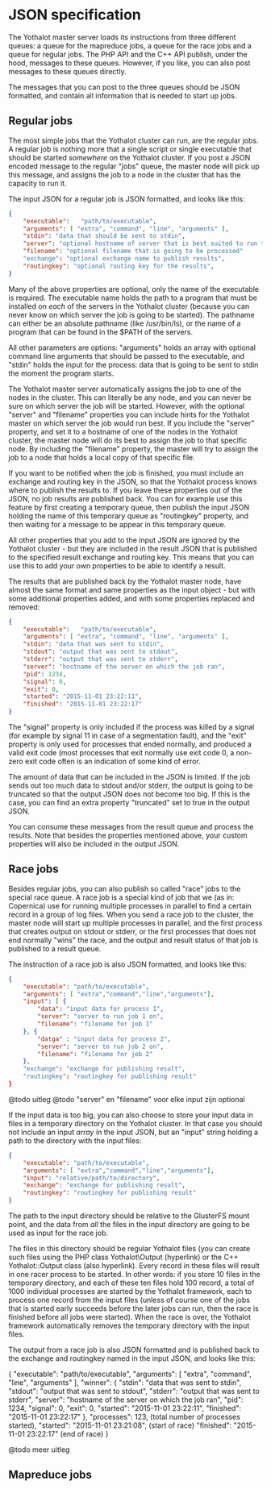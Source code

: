 # JSON specification

The Yothalot master server loads its instructions from three different
queues: a queue for the mapreduce jobs, a queue for the race jobs and
a queue for regular jobs. The PHP API and the C++ API publish, under
the hood, messages to these queues. However, if you like, you can also
post messages to these queues directly.

The messages that you can post to the three queues should be JSON 
formatted, and contain all information that is needed to start up
jobs. 


## Regular jobs

The most simple jobs that the Yothalot cluster can run, are the regular
jobs. A regular job is nothing more that a single script or single
executable that should be started *somewhere* on the Yothalot cluster.
If you post a JSON encoded message to the regular "jobs" queue, the
master node will pick up this message, and assigns the job to a node
in the cluster that has the capacity to run it.

The input JSON for a regular job is JSON formatted, and looks like this:

````json
{
    "executable":   "path/to/executable",
    "arguments": [ "extra", "command", "line", "arguments" ],
    "stdin": "data that should be sent to stdin",
    "server": "optional hostname of server that is best suited to run the job",
    "filename": "optional filename that is going to be processed"
    "exchange": "optional exchange name to publish results",
    "routingkey": "optional routing key for the results",
}
````

Many of the above properties are optional, only the name of the executable
is required. The executable name holds the path to a program that must
be installed on *each* of the servers in the Yothalot cluster (because
you can never know on which server the job is going to be started). The
pathname can either be an absolute pathname (like /usr/bin/ls), or the 
name of a program that can be found in the $PATH of the servers.

All other parameters are options: "arguments" holds an array with optional
command line arguments that should be passed to the executable, and "stdin"
holds the input for the process: data that is going to be sent to stdin
the moment the program starts.

The Yothalot master server automatically assigns the job to one of the 
nodes in the cluster. This can literally be any node, and you can never
be sure on which server the job will be started. However, with the 
optional "server" and "filename" properties you can include hints for the
Yothalot master on which server the job would run best. If you include 
the "server" property, and set it to a hostname of one of the nodes in
the Yothalot cluster, the master node will do its best to assign the job
to that specific node. By including the "filename" property, the master
will try to assign the job to a node that holds a local copy of that
specific file. 

If you want to be notified when the job is finished, you must include
an exchange and routing key in the JSON, so that the Yothalot process
knows where to publish the results to. If you leave these properties out
of the JSON, no job results are published back. You can for example use
this feature by first creating a temporary queue, then publish the
input JSON holding the name of this temporary queue as "routingkey"
property, and then waiting for a message to be appear in this temporary
queue.

All other properties that you add to the input JSON are ignored by the
Yothalot cluster - but they are included in the result JSON that is 
published to the specified result exchange and routing key. This means
that you can use this to add your own properties to be able to identify
a result.

The results that are published back by the Yothalot master node, have
almost the same format and same properties as the input object - but 
with some additional properties added, and with some properties replaced
and removed:

````json
{
    "executable":   "path/to/executable",
    "arguments": [ "extra", "command", "line", "arguments" ],
    "stdin": "data that was sent to stdin",
    "stdout": "output that was sent to stdout",
    "stderr": "output that was sent to stderr",
    "server": "hostname of the server on which the job ran",
    "pid": 1234,
    "signal": 0,
    "exit": 0,
    "started": "2015-11-01 23:22:11",
    "finished": "2015-11-01 23:22:17"
}
````

The "signal" property is only included if the process was killed by a
signal (for example by signal 11 in case of a segmentation fault), and
the "exit" property is only used for processes that ended normally, and
produced a valid exit code (most processes that exit normally use exit
code 0, a non-zero exit code often is an indication of some kind of 
error.

The amount of data that can be included in the JSON is limited. If the
job sends out too much data to stdout and/or stderr, the output is going
to be truncated so that the output JSON does not become too big. If this
is the case, you can find an extra property "truncated" set to true in
the output JSON.

You can consume these messages from the result queue and process the 
results. Note that besides the properties mentioned above, your custom
properties will also be included in the output JSON.


## Race jobs

Besides regular jobs, you can also publish so called "race" jobs to
the special race queue. A race job is a special kind of job that we (as
in: Copernica) use for running multiple processes in parallel to find
a certain record in a group of log files. When you send a race job to
the cluster, the master node will start up multiple processes in parallel,
and the first process that creates output on stdout or stderr, or the first
processes that does not end normally "wins" the race, and the output
and result status of that job is published to a result queue.

The instruction of a race job is also JSON formatted, and looks 
like this:

````json
{
    "executable": "path/to/executable",
    "arguments": [ "extra","command","line","arguments"],
    "input": [ {
        "data": "input data for process 1",
        "server": "server to run job 1 on",
        "filename": "filename for job 1"
    }, {
        "datga" : "input data for process 2",
        "server": "server to run job 2 on",
        "filename": "filename for job 2"
    },
    "exchange": "exchange for publishing result",
    "routingkey": "routingkey for publishing result"
}
````

@todo uitleg
@todo "server" en "filename" voor elke input zijn optional


If the input data is too big, you can also choose to store your input
data in files in a temporary directory on the Yothalot cluster. In that
case you should not include an input _array_ in the input JSON, but an
"input" string holding a path to the directory with the input files:

````json
{
    "executable": "path/to/executable",
    "arguments": [ "extra","command","line","arguments"],
    "input": "relative/path/to/directory",
    "exchange": "exchange for publishing result",
    "routingkey": "routingkey for publishing result"
}
````

The path to the input directory should be relative to the GlusterFS
mount point, and the data from _all_ the files in the input directory 
are going to be used as input for the race job.

The files in this directory should be regular Yothalot files (you can
create such files using the PHP class Yothalot\Output (hyperlink) or the
C++ Yothalot::Output class (also hyperlink). Every record in these files
will result in one racer process to be started. In other words: if you
store 10 files in the temporary directory, and each of these ten files
hold 100 record, a total of 1000 individual processes are started by
the Yothalot framework, each to process one record from the input 
files (unless of course one of the jobs that is started early succeeds 
before the later jobs can run, then the race is finished before all
jobs were started). When the race is over, the Yothalot framework 
automatically removes the temporary directory with the input files.

The output from a race job is also JSON formatted and is published back
to the exchange and routingkey named in the input JSON, and looks like 
this:

{
    "executable":   "path/to/executable",
    "arguments": [ "extra", "command", "line", "arguments" ],
    "winner": {
        "stdin": "data that was sent to stdin",
        "stdout": "output that was sent to stdout",
        "stderr": "output that was sent to stderr",
        "server": "hostname of the server on which the job ran",
        "pid": 1234,
        "signal": 0,
        "exit": 0,
        "started": "2015-11-01 23:22:11",
        "finished": "2015-11-01 23:22:17"
    },
    "processes": 123, (total number of processes started),
    "started": "2015-11-01 23:21:08",   (start of race)
    "finished": "2015-11-01 23:22:17"   (end of race)
}

@todo meer uitleg


## Mapreduce jobs





